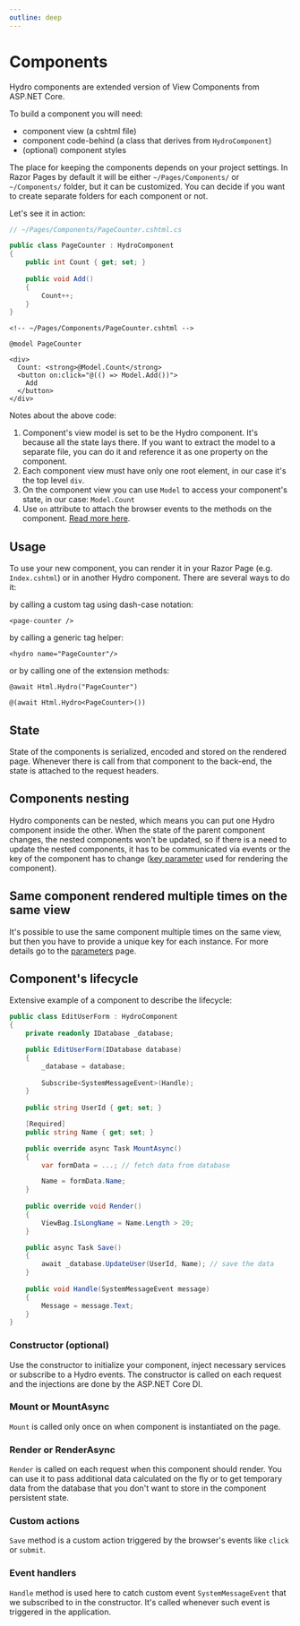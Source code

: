 ```yaml
---
outline: deep
---
```


# Components

Hydro components are extended version of View Components from ASP.NET Core.

To build a component you will need:
- component view (a cshtml file)
- component code-behind (a class that derives from `HydroComponent`)
- (optional) component styles

The place for keeping the components depends on your project settings. In Razor Pages by default it will be either `~/Pages/Components/` or `~/Components/` folder, but it can be customized. You can decide if you want to create separate folders for each component or not.

Let's see it in action:
```c#
// ~/Pages/Components/PageCounter.cshtml.cs

public class PageCounter : HydroComponent
{
    public int Count { get; set; }
    
    public void Add()
    {
        Count++;
    }
}
```

```razor
<!-- ~/Pages/Components/PageCounter.cshtml -->

@model PageCounter

<div>
  Count: <strong>@Model.Count</strong>
  <button on:click="@(() => Model.Add())">
    Add
  </button>
</div>
```

Notes about the above code:
1. Component's view model is set to be the Hydro component. It's because all the state lays there. If you want to extract the model to a separate file, you can do it and reference it as one property on the component.
2. Each component view must have only one root element, in our case it's the top level `div`.
3. On the component view you can use `Model` to access your component's state, in our case: `Model.Count`
4. Use `on` attribute to attach the browser events to the methods on the component. [Read more here](actions).

## Usage

To use your new component, you can render it in your Razor Page (e.g. `Index.cshtml`) or in another Hydro component. There are several ways to do it:

by calling a custom tag using dash-case notation:
```razor
<page-counter />
```

by calling a generic tag helper:

```razor
<hydro name="PageCounter"/>
```

or by calling one of the extension methods:
```razor
@await Html.Hydro("PageCounter")
```
```razor
@(await Html.Hydro<PageCounter>())
```

## State

State of the components is serialized, encoded and stored on the rendered page. Whenever there is call from that component to the back-end, the state is attached to the request headers.

## Components nesting

Hydro components can be nested, which means you can put one Hydro component inside the other. When the state of the parent component changes, the nested components won't be updated, so if there is a need to update the nested components, it has to be communicated via events or the key of the component has to change ([key parameter](/features/parameters#key) used for rendering the component).

## Same component rendered multiple times on the same view

It's possible to use the same component multiple times on the same view, but then you have to provide a unique key for each instance. For more details go to the [parameters](/features/parameters#key) page.

## Component's lifecycle

Extensive example of a component to describe the lifecycle:
```c#
public class EditUserForm : HydroComponent
{
    private readonly IDatabase _database;

    public EditUserForm(IDatabase database)
    {
        _database = database;
        
        Subscribe<SystemMessageEvent>(Handle);
    }
    
    public string UserId { get; set; }

    [Required]
    public string Name { get; set; }

    public override async Task MountAsync()
    {
        var formData = ...; // fetch data from database

        Name = formData.Name;
    }
    
    public override void Render()
    {
        ViewBag.IsLongName = Name.Length > 20;
    }

    public async Task Save()
    {
        await _database.UpdateUser(UserId, Name); // save the data
    }
    
    public void Handle(SystemMessageEvent message)
    {
        Message = message.Text;
    }
}

```

### Constructor (optional)

Use the constructor to initialize your component, inject necessary services or subscribe to a Hydro events. The  constructor is called on each request and the injections are done by the ASP.NET Core DI.

### Mount or MountAsync

`Mount` is called only once on when component is instantiated on the page.

### Render or RenderAsync

`Render` is called on each request when this component should render. You can use it to pass additional data calculated on the fly or to get temporary data from the database that you don't want to store in the component persistent state.

### Custom actions

`Save` method is a custom action triggered by the browser's events like `click` or `submit`.

### Event handlers

`Handle` method is used here to catch custom event `SystemMessageEvent` that we subscribed to in the constructor. It's called whenever such event is triggered in the application.